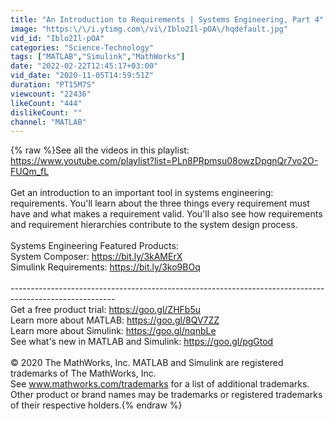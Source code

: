 ```yaml
---
title: "An Introduction to Requirements | Systems Engineering, Part 4"
image: "https:\/\/i.ytimg.com\/vi\/Iblo2Il-pOA\/hqdefault.jpg"
vid_id: "Iblo2Il-pOA"
categories: "Science-Technology"
tags: ["MATLAB","Simulink","MathWorks"]
date: "2022-02-22T12:45:17+03:00"
vid_date: "2020-11-05T14:59:51Z"
duration: "PT15M7S"
viewcount: "22436"
likeCount: "444"
dislikeCount: ""
channel: "MATLAB"
---
```

{% raw %}See all the videos in this playlist: <a rel="nofollow" target="blank" href="https://www.youtube.com/playlist?list=PLn8PRpmsu08owzDpgnQr7vo2O-FUQm_fL">https://www.youtube.com/playlist?list=PLn8PRpmsu08owzDpgnQr7vo2O-FUQm_fL</a><br /><br />Get an introduction to an important tool in systems engineering: requirements. You'll learn about the three things every requirement must have and what makes a requirement valid. You'll also see how requirements and requirement hierarchies contribute to the system design process.<br /><br />Systems Engineering Featured Products:<br />System Composer: <a rel="nofollow" target="blank" href="https://bit.ly/3kAMErX">https://bit.ly/3kAMErX</a><br />Simulink Requirements: <a rel="nofollow" target="blank" href="https://bit.ly/3ko9BOq">https://bit.ly/3ko9BOq</a><br /><br />--------------------------------------------------------------------------------------------------------<br />Get a free product trial: <a rel="nofollow" target="blank" href="https://goo.gl/ZHFb5u">https://goo.gl/ZHFb5u</a><br />Learn more about MATLAB: <a rel="nofollow" target="blank" href="https://goo.gl/8QV7ZZ">https://goo.gl/8QV7ZZ</a><br />Learn more about Simulink: <a rel="nofollow" target="blank" href="https://goo.gl/nqnbLe">https://goo.gl/nqnbLe</a><br />See what's new in MATLAB and Simulink: <a rel="nofollow" target="blank" href="https://goo.gl/pgGtod">https://goo.gl/pgGtod</a><br /><br />© 2020 The MathWorks, Inc. MATLAB and Simulink are registered trademarks of The MathWorks, Inc. <br />See www.mathworks.com/trademarks for a list of additional trademarks. Other product or brand names may be trademarks or registered trademarks of their respective holders.{% endraw %}
